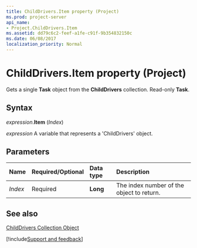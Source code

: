 ```yaml
---
title: ChildDrivers.Item property (Project)
ms.prod: project-server
api_name:
- Project.ChildDrivers.Item
ms.assetid: dd79c6c2-feef-a1fe-c91f-9b354832150c
ms.date: 06/08/2017
localization_priority: Normal
---
```



# ChildDrivers.Item property (Project)

Gets a single  **Task** object from the **ChildDrivers** collection. Read-only **Task**.


## Syntax

_expression_.**Item** (_Index_)

_expression_ A variable that represents a 'ChildDrivers' object.


## Parameters



|Name|Required/Optional|Data type|Description|
|:-----|:-----|:-----|:-----|
| _Index_|Required|**Long**|The index number of the object to return.|

## See also


[ChildDrivers Collection Object](Project.childdrivers.md)

[!include[Support and feedback](~/includes/feedback-boilerplate.md)]
